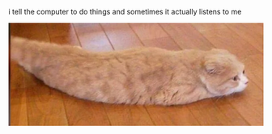 i tell the computer to do things and sometimes it actually listens to me
<!--START_SECTION:update_image-->
<img src=https://raw.githubusercontent.com/sneakykestrel/sneakykestrel/main/.github/images/the-worm.png height="" width="" align=left alt=kitty />
<!--END_SECTION:update_image-->

